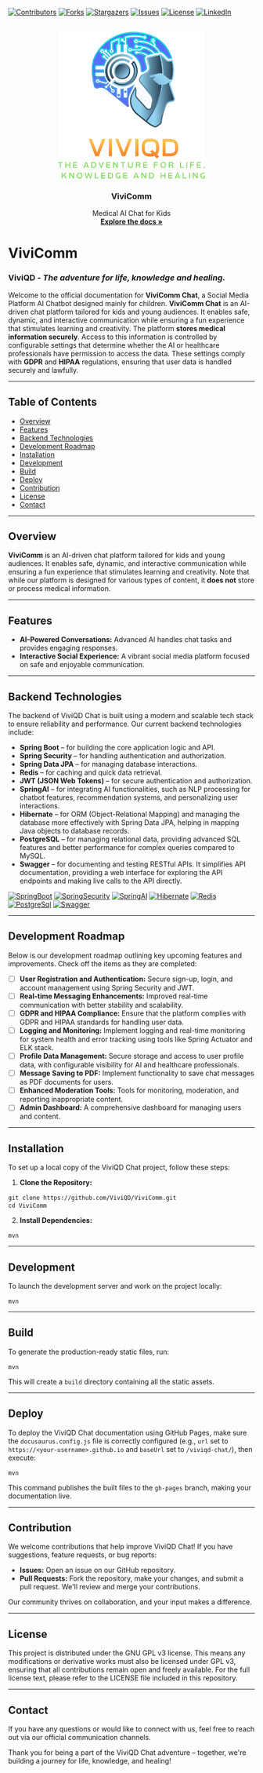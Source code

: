 <!-- Improved compatibility of back to top link: See: https://github.com/othneildrew/Best-README-Template/pull/73 -->
<a id="readme-top"></a>

<!-- PROJECT SHIELDS -->
<!--
*** I'm using markdown "reference style" links for readability.
*** Reference links are enclosed in brackets [ ] instead of parentheses ( ).
*** See the bottom of this document for the declaration of the reference variables
*** for contributors-url, forks-url, etc. This is an optional, concise syntax you may use.
*** https://www.markdownguide.org/basic-syntax/#reference-style-links
-->
[![Contributors][contributors-shield]][contributors-url]
[![Forks][forks-shield]][forks-url]
[![Stargazers][stars-shield]][stars-url]
[![Issues][issues-shield]][issues-url]
[![License][license-shield]][license-url]
[![LinkedIn][linkedin-shield]][linkedin-url]

<!-- PROJECT LOGO -->
<br />
<div align="center">
  <a href="https://github.com/ViviQD/ViviComm">
    <img src="images/viviqd_fulllogo_transparent_nobuffer.png" alt="Logo" width="300" height="300">
  </a>

  <h3 align="center">ViviComm</h3>

  <p align="center">
    Medical AI Chat for Kids
    <br />
    <a href="https://github.com/ViviQD/ViviComm"><strong>Explore the docs »</strong></a>
</div>

# ViviComm

### ViviQD - *The adventure for life, knowledge and healing.*

Welcome to the official documentation for **ViviComm Chat**, a Social Media Platform AI Chatbot designed mainly for children.
**ViviComm Chat** is an AI-driven chat platform tailored for kids and young audiences. It enables safe, dynamic, and interactive communication while ensuring a fun experience that stimulates learning and creativity. The platform **stores medical information securely**. Access to this information is controlled by configurable settings that determine whether the AI or healthcare professionals have permission to access the data. These settings comply with **GDPR** and **HIPAA** regulations, ensuring that user data is handled securely and lawfully.


---

## Table of Contents

- [Overview](#overview)
- [Features](#features)
- [Backend Technologies](#backend-technologies)
- [Development Roadmap](#development-roadmap)
- [Installation](#installation)
- [Development](#development)
- [Build](#build)
- [Deploy](#deploy)
- [Contribution](#contribution)
- [License](#license)
- [Contact](#contact)

---

## Overview

**ViviComm** is an AI-driven chat platform tailored for kids and young audiences. It enables safe, dynamic, and interactive communication while ensuring a fun experience that stimulates learning and creativity. Note that while our platform is designed for various types of content, it **does not** store or process medical information.

---

## Features

- **AI-Powered Conversations:** Advanced AI handles chat tasks and provides engaging responses.
- **Interactive Social Experience:** A vibrant social media platform focused on safe and enjoyable communication.

---

## Backend Technologies

The backend of ViviQD Chat is built using a modern and scalable tech stack to ensure reliability and performance. Our current backend technologies include:

- **Spring Boot** – for building the core application logic and API.
- **Spring Security** – for handling authentication and authorization.
- **Spring Data JPA** – for managing database interactions.
- **Redis** – for caching and quick data retrieval.
- **JWT (JSON Web Tokens)** – for secure authentication and authorization.
- **SpringAI** – for integrating AI functionalities, such as NLP processing for chatbot features, recommendation systems, and personalizing user interactions.
- **Hibernate** – for ORM (Object-Relational Mapping) and managing the database more effectively with Spring Data JPA, helping in mapping Java objects to database records.
- **PostgreSQL** – for managing relational data, providing advanced SQL features and better performance for complex queries compared to MySQL.
- **Swagger** – for documenting and testing RESTful APIs. It simplifies API documentation, providing a web interface for exploring the API endpoints and making live calls to the API directly.


<!-- PROJECT SHIELDS -->
<!--
*** I'm using markdown "reference style" links for readability.
*** Reference links are enclosed in brackets [ ] instead of parentheses ( ).
*** See the bottom of this document for the declaration of the reference variables
*** for contributors-url, forks-url, etc. This is an optional, concise syntax you may use.
*** https://www.markdownguide.org/basic-syntax/#reference-style-links
-->


[![SpringBoot][SpringBoot-shield]][SpringBoot-url]
[![SpringSecurity][SpringSecurity-shield]][SpringSecurity-url]
[![SpringAI][SpringAI-shield]][SpringAI-url]
[![Hibernate][Hibernate-shield]][Hibernate-url]
[![Redis][Redis-shield]][Redis-url]
[![PostgreSql][PostgreSql-shield]][PostgreSql-url]
[![Swagger][Swagger-shield]][Swagger-url]



---

## Development Roadmap

Below is our development roadmap outlining key upcoming features and improvements. Check off the items as they are completed:

- [ ] **User Registration and Authentication:** Secure sign-up, login, and account management using Spring Security and JWT.
- [ ] **Real-time Messaging Enhancements:** Improved real-time communication with better stability and scalability.
- [ ] **GDPR and HIPAA Compliance:** Ensure that the platform complies with GDPR and HIPAA standards for handling user data.
- [ ] **Logging and Monitoring:** Implement logging and real-time monitoring for system health and error tracking using tools like Spring Actuator and ELK stack.
- [ ] **Profile Data Management:** Secure storage and access to user profile data, with configurable visibility for AI and healthcare professionals.
- [ ] **Message Saving to PDF:** Implement functionality to save chat messages as PDF documents for users.
- [ ] **Enhanced Moderation Tools:** Tools for monitoring, moderation, and reporting inappropriate content.
- [ ] **Admin Dashboard:** A comprehensive dashboard for managing users and content.

---

## Installation

To set up a local copy of the ViviQD Chat project, follow these steps:

1. **Clone the Repository:**

```
git clone https://github.com/ViviQD/ViviComm.git
cd ViviComm
```

2. **Install Dependencies:**

```
mvn
```

---

## Development

To launch the development server and work on the project locally:

```
mvn
```

---

## Build

To generate the production-ready static files, run:

```
mvn
```

This will create a `build` directory containing all the static assets.

---

## Deploy

To deploy the ViviQD Chat documentation using GitHub Pages, make sure the `docusaurus.config.js` file is correctly configured (e.g., `url` set to `https://<your-username>.github.io` and `baseUrl` set to `/viviqd-chat/`), then execute:

```
mvn
```

This command publishes the built files to the `gh-pages` branch, making your documentation live.

---

## Contribution

We welcome contributions that help improve ViviQD Chat! If you have suggestions, feature requests, or bug reports:

- **Issues:** Open an issue on our GitHub repository.
- **Pull Requests:** Fork the repository, make your changes, and submit a pull request. We'll review and merge your contributions.

Our community thrives on collaboration, and your input makes a difference.

---

## License

This project is distributed under the GNU GPL v3 license. This means any modifications or derivative works must also be licensed under GPL v3, ensuring that all contributions remain open and freely available. For the full license text, please refer to the LICENSE file included in this repository.

---

## Contact

If you have any questions or would like to connect with us, feel free to reach out via our official communication channels.

Thank you for being a part of the ViviQD Chat adventure – together, we're building a journey for life, knowledge, and healing!


<!-- MARKDOWN LINKS & IMAGES -->
<!-- https://www.markdownguide.org/basic-syntax/#reference-style-links -->
<!-- TODO:https://shields.io/badges/depfu -->

<!-- MARKDOWN LINKS & IMAGES -->
<!-- https://www.markdownguide.org/basic-syntax/#reference-style-links -->
[contributors-shield]: https://img.shields.io/github/contributors/ViviQD/ViviComm?style=for-the-badge&color=blue
[contributors-url]: https://github.com/ViviQD/ViviComm/graphs/contributors
[forks-shield]: https://img.shields.io/github/forks/ViviQD/ViviComm?style=for-the-badge&color=blue
[forks-url]: https://github.com/othneildrew/Best-README-Template/network/members
[stars-shield]: https://img.shields.io/github/stars/ViviQD/ViviComm?style=for-the-badge&color=blue
[stars-url]: https://github.com/othneildrew/Best-README-Template/stargazers
[issues-shield]: https://img.shields.io/github/issues/ViviQD/ViviComm?style=for-the-badge&color=blue
[issues-url]: https://github.com/othneildrew/Best-README-Template/issues
[license-shield]: https://img.shields.io/badge/license-GPLv3-blue?style=for-the-badge
[license-url]: https://github.com/ViviQD/ViviComm/blob/main/LICENSE
[linkedin-shield]: https://img.shields.io/badge/-LinkedIn-black.svg?style=for-the-badge&logo=linkedin&colorB=555
[linkedin-url]: https://www.linkedin.com/company/viviqd
[SpringBoot-shield]: https://img.shields.io/badge/SpringBoot-6DB33F?style=flat-square&logo=Spring&logoColor=white
[SpringBoot-url]: https://img.shields.io/badge/SpringBoot-6DB33F?style=flat-square&logo=Spring&logoColor=white
[SpringSecurity-shield]: https://img.shields.io/badge/Spring%20Security-6DB33F?style=flat-square&logo=springsecurity&logoColor=white
[SpringSecurity-url]: https://spring.io/projects/spring-security
[SpringAI-shield]: https://img.shields.io/badge/SpringAI-6DB33F?style=flat-square&logo=Spring&logoColor=white
[SpringAI-url]: https://spring.io/projects/spring-ai
[Hibernate-shield]: https://img.shields.io/badge/-Hibernate-59616B?style=flat&logo=hibernate&logoColor=white
[Hibernate-url]: https://hibernate.org/
[Redis-shield]: https://img.shields.io/badge/Redis-DC382D?style=flat-square&logo=redis&logoColor=white
[Redis-url]: https://reactjs.org/
[PostgreSql-shield]: https://img.shields.io/badge/postgresql-4169e1?style=flat-square&logo=postgresql&logoColor=white
[PostgreSql-url]: https://www.postgresql.org/
[Swagger-shield]: https://img.shields.io/badge/-Swagger-%23Clojure?style=flat-square&logo=swagger&logoColor=white
[Swagger-url]: https://swagger.io/
[React.js-shield]: https://img.shields.io/badge/React-20232A?style=flat-square&logo=react&logoColor=61DAFB
[React-url]: https://react.dev/
[Bootstrap.com-shield]: https://img.shields.io/badge/Bootstrap-563D7C?style=flat-square&logo=bootstrap&logoColor=white
[Bootstrap-url]: https://getbootstrap.com
